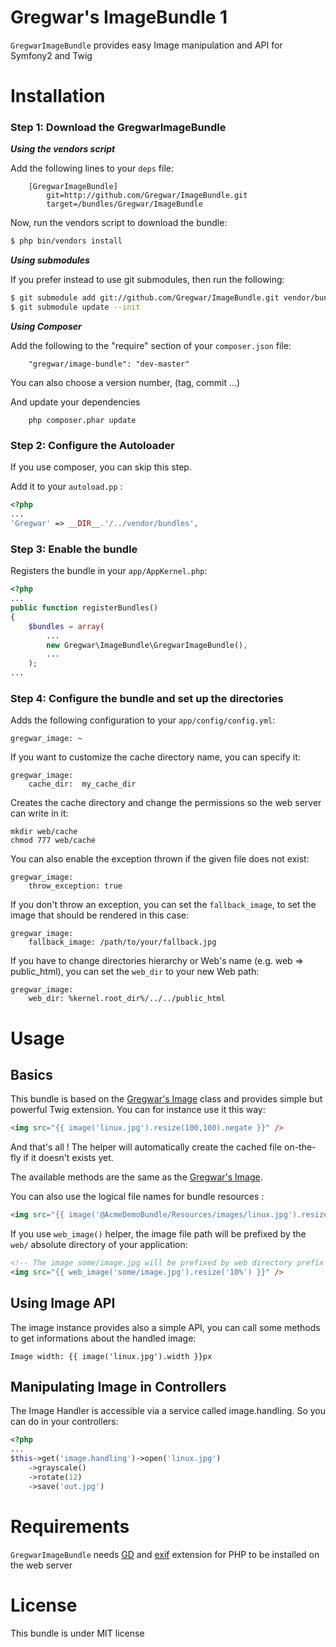 Gregwar's ImageBundle 1
=====================

`GregwarImageBundle` provides easy Image manipulation and API for Symfony2 and Twig

Installation
============

### Step 1: Download the GregwarImageBundle

***Using the vendors script***

Add the following lines to your `deps` file:

```
    [GregwarImageBundle]
        git=http://github.com/Gregwar/ImageBundle.git
        target=/bundles/Gregwar/ImageBundle
```

Now, run the vendors script to download the bundle:

``` bash
$ php bin/vendors install
```

***Using submodules***

If you prefer instead to use git submodules, then run the following:

``` bash
$ git submodule add git://github.com/Gregwar/ImageBundle.git vendor/bundles/Gregwar/ImageBundle
$ git submodule update --init
```

***Using Composer***

Add the following to the "require" section of your `composer.json` file:

```
    "gregwar/image-bundle": "dev-master"
```

You can also choose a version number, (tag, commit ...)

And update your dependencies

```
    php composer.phar update
```

### Step 2: Configure the Autoloader

If you use composer, you can skip this step.

Add it to your `autoload.pp` :

```php
<?php
...
'Gregwar' => __DIR__.'/../vendor/bundles',
```

### Step 3: Enable the bundle

Registers the bundle in your `app/AppKernel.php`:

```php
<?php
...
public function registerBundles()
{
    $bundles = array(
        ...
        new Gregwar\ImageBundle\GregwarImageBundle(),
        ...
    );
...
```

### Step 4: Configure the bundle and set up the directories

Adds the following configuration to your `app/config/config.yml`:

    gregwar_image: ~

If you want to customize the cache directory name, you can specify it:

    gregwar_image:
        cache_dir:  my_cache_dir

Creates the cache directory and change the permissions so the web server can write
in it:

    mkdir web/cache
    chmod 777 web/cache

You can also enable the exception thrown if the given file does not exist:

    gregwar_image:
        throw_exception: true

If you don't throw an exception, you can set the `fallback_image`, to set the
image that should be rendered in this case:

    gregwar_image:
        fallback_image: /path/to/your/fallback.jpg

If you have to change directories hierarchy or Web's name (e.g. web => public_html), 
you can set the `web_dir` to your new Web path:
    
    gregwar_image:
        web_dir: %kernel.root_dir%/../../public_html
        

Usage
=====

Basics
------

This bundle is based on the [Gregwar's Image](http://github.com/Gregwar/Image) class and
provides simple but powerful Twig extension. You can for instance use it this way:

```html
<img src="{{ image('linux.jpg').resize(100,100).negate }}" />
```

And that's all ! The helper will automatically create the cached file on-the-fly if it
doesn't exists yet.

The available methods are the same as the [Gregwar's Image](http://github.com/Gregwar/Image).

You can also use the logical file names for bundle resources :

```html
<img src="{{ image('@AcmeDemoBundle/Resources/images/linux.jpg').resize(100,100).negate }}" />
```

If you use `web_image()` helper, the image file path will be prefixed by the `web/` absolute
directory of your application:

```html
<!-- The image some/image.jpg will be prefixed by web directory prefix -->
<img src="{{ web_image('some/image.jpg').resize('10%') }}" />
```

Using Image API
---------------

The image instance provides also a simple API, you can call some methods to get informations
about the handled image:

    Image width: {{ image('linux.jpg').width }}px

Manipulating Image in Controllers
---------------------------------

The Image Handler is accessible via a service called image.handling. So you can do in your
controllers:

```php
<?php
...
$this->get('image.handling')->open('linux.jpg')
    ->grayscale()
    ->rotate(12)
    ->save('out.jpg')
```

Requirements
============

`GregwarImageBundle` needs [GD](http://php.net/gd)
and [exif](http://php.net/exif) extension for PHP to be installed on the web server

License
=======

This bundle is under MIT license
